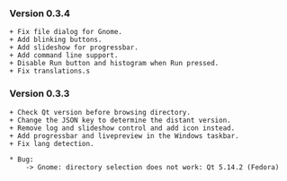 ### Version 0.3.4 ###
    
    + Fix file dialog for Gnome.
    + Add blinking buttons.
    + Add slideshow for progressbar.
    + Add command line support.
    + Disable Run button and histogram when Run pressed.
    + Fix translations.s
    
### Version 0.3.3 ###

    + Check Qt version before browsing directory.
    + Change the JSON key to determine the distant version.
    + Remove log and slideshow control and add icon instead.
    + Add progressbar and livepreview in the Windows taskbar.
    + Fix lang detection.
    
    * Bug:
        -> Gnome: directory selection does not work: Qt 5.14.2 (Fedora)
